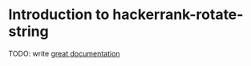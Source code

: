 # Introduction to hackerrank-rotate-string

TODO: write [great documentation](http://jacobian.org/writing/what-to-write/)
